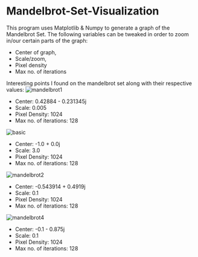 # Mandelbrot-Set-Visualization
This program uses Matplotlib &amp; Numpy to generate a graph of the Mandelbrot Set. 
The following variables can be tweaked in order to zoom in/our certain parts of the graph: 
  * Center of graph,  
  * Scale/zoom,  
  * Pixel density
  * Max no. of iterations



Interesting points I found on the mandelbrot set along with their respective values:
![mandelbrot1](https://github.com/gauravd12345/Mandelbrot-Set-Visualization/assets/55636921/86072471-fe0d-4298-94ea-8a677355abad)
* Center: 0.42884 - 0.231345j 
* Scale: 0.005
* Pixel Density: 1024
* Max no. of iterations: 128



![basic](https://github.com/gauravd12345/Mandelbrot-Set-Visualization/assets/55636921/b79d8b87-6745-4cd0-8f48-5b32429113f6)
* Center: -1.0 + 0.0j
* Scale: 3.0
* Pixel Density: 1024
* Max no. of iterations: 128 



![mandelbrot2](https://github.com/gauravd12345/Mandelbrot-Set-Visualization/assets/55636921/29a34799-0f57-43ff-84db-5110fbc9775f)
* Center: -0.543914 + 0.4919j
* Scale: 0.1
* Pixel Density: 1024 
* Max no. of iterations: 128 


![mandelbrot4](https://github.com/gauravd12345/Mandelbrot-Set-Visualization/assets/55636921/e277ad7c-524e-4b0c-b0e9-ac045c4bc88d)
* Center: -0.1 - 0.875j
* Scale: 0.1
* Pixel Density: 1024
* Max no. of iterations: 128 
